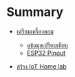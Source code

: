 # Summary

- [เตรียมเครื่องคอม](./chapters/chapter_1.md)
    - [ดูข้อมูลเปรียบเทียบ](./chapters/ref/compare_esp1.md)
    - [ESP32 Pinout](./chapters/ref/pinout.md)

- [สร้าง IoT Home lab](./chapters/iot_homelab.md)
